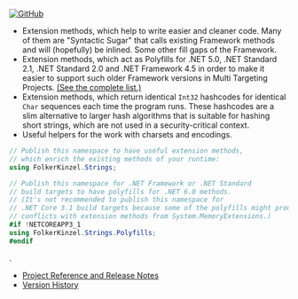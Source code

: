 [![GitHub](https://img.shields.io/github/license/FolkerKinzel/Strings)](https://github.com/FolkerKinzel/Strings/blob/master/LICENSE)

* Extension methods, which help to write easier and cleaner code. Many of them are "Syntactic Sugar" that calls existing Framework methods and will (hopefully) be inlined. Some other fill gaps of the Framework.
* Extension methods, which act as Polyfills for .NET 5.0, .NET Standard 2.1, .NET Standard 2.0 and .NET Framework 4.5 in order to make it easier to support such older Framework versions in Multi Targeting Projects. [(See the complete list.)](https://github.com/FolkerKinzel/Strings/blob/master/docs/PackageReleaseNotes/4.4.0/Polyfills.md)
* Extension methods, which return identical `Int32` hashcodes for identical `Char` sequences each time the program runs. These hashcodes are a slim alternative to larger hash algorithms that is suitable for hashing short strings, which are not used in a security-critical context.
* Useful helpers for the work with charsets and encodings.

```csharp
// Publish this namespace to have useful extension methods,
// which enrich the existing methods of your runtime:
using FolkerKinzel.Strings;

// Publish this namespace for .NET Framework or .NET Standard
// build targets to have polyfills for .NET 6.0 methods.
// (It's not recommended to publish this namespace for 
// .NET Core 3.1 build targets because some of the polyfills might produce
// conflicts with extension methods from System.MemoryExtensions.)
#if !NETCOREAPP3_1
using FolkerKinzel.Strings.Polyfills;
#endif
```
.

- [Project Reference and Release Notes](https://github.com/FolkerKinzel/Strings/releases/tag/v5.1.0)
- [Version History](https://github.com/FolkerKinzel/Strings/releases)



